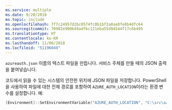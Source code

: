 ```yaml
---
ms.service: multiple
ms.date: 9/20/2018
ms.topic: include
ms.openlocfilehash: 7f7c24957d2bc0574fc0b1bf2a8ae8fe8b4dfc64
ms.sourcegitcommit: 70982e900bd4adfbc121eba55d94544f17c6b495
ms.translationtype: HT
ms.contentlocale: ko-KR
ms.lasthandoff: 11/06/2018
ms.locfileid: "51196049"
---
```

`azureauth.json` 이름의 텍스트 파일을 만듭니다. 서비스 주체를 만들 때의 JSON 출력을 붙여넣습니다.

코드에서 읽을 수 있는 시스템의 안전한 위치에 JSON 파일을 저장합니다. PowerShell을 사용하여 파일에 대한 전체 경로를 포함하여 `AZURE_AUTH_LOCATION`이라는 환경 변수를 설정합니다. 예:

```powershell
[Environment]::SetEnvironmentVariable("AZURE_AUTH_LOCATION", "C:\src\azureauth.json", "User")
```
